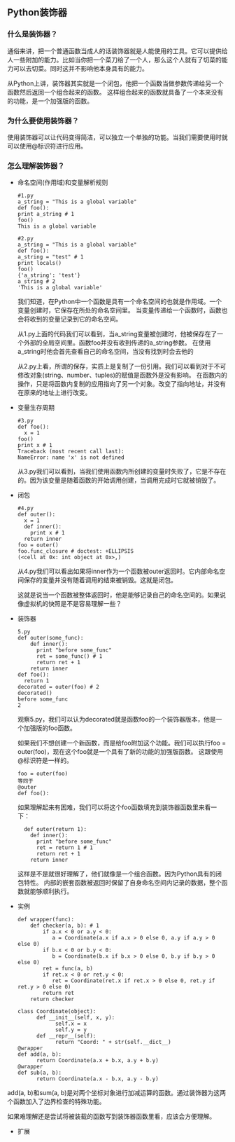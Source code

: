 ## Python装饰器
### 什么是装饰器？
      
   通俗来讲，把一个普通函数当成人的话装饰器就是人能使用的工具。它可以提供给人一些附加的能力。比如当你把一个菜刀给了一个人，那么这个人就有了切菜的能力可以去切菜。同时这并不影响他本身具有的能力。
   
   从Python上讲，装饰器其实就是一个闭包，他把一个函数当做参数传递给另一个函数然后返回一个组合起来的函数。
   这样组合起来的函数就具备了一个本来没有的功能，是一个加强版的函数。
### 为什么要使用装饰器？

  使用装饰器可以让代码变得简洁，可以独立一个单独的功能。当我们需要使用时就可以使用@标识符进行应用。
### 怎么理解装饰器？
- 命名空间(作用域)和变量解析规则
   
      #1.py
      a_string = "This is a global variable"
      def foo():
      print a_string # 1
      foo()
      This is a global variable
      
      #2.py
      a_string = "This is a global variable"
      def foo():
      a_string = "test" # 1
      print locals()
      foo()
      {'a_string': 'test'}
      a_string # 2
      'This is a global variable'
      
  我们知道，在Python中一个函数是具有一个命名空间的也就是作用域。一个变量创建时，它保存在所处的命名空间里。
  当变量传递给一个函数时，函数也会将收到的变量记录到它的命名空间。
  
  从1.py上面的代码我们可以看到，当a_string变量被创建时，他被保存在了一个外部的全局空间里。函数foo并没有收到传递的a_string参数。
  在使用a_string时他会首先查看自己的命名空间，当没有找到时会去他的
  
  从2.py上看，所谓的保存，实质上是复制了一份引用。我们可以看到对于不可修改对象(string、number、tuples)的赋值是函数外是没有影响。
  在函数内的操作，只是将函数内复制的应用指向了另一个对象。改变了指向地址，并没有在原来的地址上进行改变。

- 变量生存周期

      #3.py
      def foo():
        x = 1
      foo()
      print x # 1
      Traceback (most recent call last):
      NameError: name 'x' is not defined
     
  从3.py我们可以看到，当我们使用函数内所创建的变量时失败了，它是不存在的。因为该变量是随着函数的开始调用创建，当调用完成时它就被销毁了。
  
- 闭包
  
      #4.py
      def outer():
        x = 1
        def inner():
          print x # 1
        return inner
      foo = outer()
      foo.func_closure # doctest: +ELLIPSIS
      (<cell at 0x: int object at 0x>,)
 
  从4.py我们可以看出如果将inner作为一个函数被outer返回时。它内部命名空间保存的变量并没有随着调用的结束被销毁。这就是闭包。
  
  这就是说当一个函数被整体返回时，他是能够记录自己的命名空间的。如果说像虚拟机的快照是不是容易理解一些？
  
- 装饰器

      5.py
      def outer(some_func):
          def inner():
            print "before some_func"
            ret = some_func() # 1
            return ret + 1
          return inner
      def foo():
        return 1
      decorated = outer(foo) # 2
      decorated()
      before some_func
      2
      
  观察5.py，我们可以认为decorated就是函数foo的一个装饰器版本，他是一个加强版的foo函数。
  
  如果我们不想创建一个新函数，而是给foo附加这个功能。我们可以执行foo = outer(foo)，现在这个foo就是一个具有了新的功能的加强版函数。
  这跟使用@标识符是一样的。
  
      foo = outer(foo)
      等同于
      @outer
      def foo():
      
  如果理解起来有困难，我们可以将这个foo函数填充到装饰器函数里来看一下：
  
        def outer(return 1):
          def inner():
            print "before some_func"
            ret = return 1 # 1
            return ret + 1
          return inner
  这样是不是就很好理解了，他们就像是一个组合函数。因为Python具有的闭包特性。
  内部的嵌套函数被返回时保留了自身命名空间内记录的数据，整个函数就能够顺利执行。
  
- 实例
  
      def wrapper(func):
          def checker(a, b): # 1
              if a.x < 0 or a.y < 0:
                 a = Coordinate(a.x if a.x > 0 else 0, a.y if a.y > 0 else 0)
              if b.x < 0 or b.y < 0:
                 b = Coordinate(b.x if b.x > 0 else 0, b.y if b.y > 0 else 0)
              ret = func(a, b)
              if ret.x < 0 or ret.y < 0:
                 ret = Coordinate(ret.x if ret.x > 0 else 0, ret.y if ret.y > 0 else 0)
              return ret
          return checker
          
      class Coordinate(object):
            def __init__(self, x, y):
                  self.x = x
                  self.y = y
            def __repr__(self):
                  return "Coord: " + str(self.__dict__)
      @wrapper
      def add(a, b):
            return Coordinate(a.x + b.x, a.y + b.y)
      @wrapper
      def sub(a, b):
            return Coordinate(a.x - b.x, a.y - b.y)
 
add(a, b)和sum(a, b)是对两个坐标对象进行加减运算的函数。通过装饰器为这两个函数加入了边界检查的特殊功能。

如果难理解还是尝试将被装载的函数写到装饰器函数里看，应该会方便理解。

- 扩展

  
  
  
